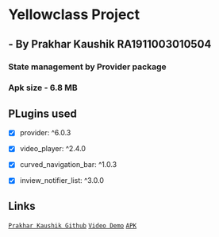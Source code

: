 # Yellowclass Project
## - By Prakhar Kaushik RA1911003010504

### State management by Provider package

### Apk size - 6.8 MB

## PLugins  used

  - [x]   provider: ^6.0.3
  - [x]   video_player: ^2.4.0
  - [x]   curved_navigation_bar: ^1.0.3 
  - [x]   inview_notifier_list: ^3.0.0


## Links 
 [`Prakhar Kaushik Github`](https://github.com/PrakharKaushik213)
 [`Video Demo`](https://drive.google.com/file/d/11A3-h8qu-vW76NspA0N1QH3rHmDj8Uv8/view?usp=sharing)
 [`APK`](https://drive.google.com/file/d/1ZeV5i1_YSeMlCq3lbNDUoK2rdDJ6eGDf/view?usp=sharing)

 
